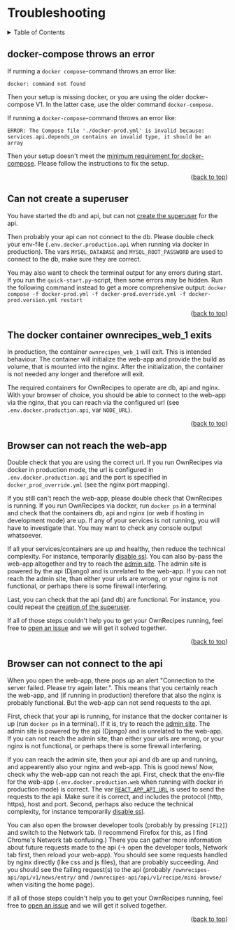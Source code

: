 <a name="readme-top"></a>

# Troubleshooting

<details>
  <summary>Table of Contents</summary>
  <ol>
    <li><a href="#docker-compose-throws-an-error">docker-compose throws an error</a></li>
    <li><a href="#can-not-create-a-superuser">Can not create a superuser</a></li>
    <li><a href="#the-docker-container-ownrecipes_web_1-exits">The docker container ownrecipes_web_1 exits</a></li>
    <li><a href="#browser-can-not-reach-the-web-app">Browser can not reach the web-app</a></li>
    <li><a href="#browser-can-not-connect-to-the-api">Browser can not connect to the api</a></li>
  </ol>
</details>

## docker-compose throws an error

If running a `docker compose`-command throws an error like:
```
docker: command not found
```

Then your setup is missing docker, or you are using the older docker-compose V1.
In the latter case, use the older command `docker-compose`.

If running a `docker-compose`-command throws an error like:
```
ERROR: The Compose file './docker-prod.yml' is invalid because:
services.api.depends_on contains an invalid type, it should be an array
```

Then your setup doesn't meet the [minimum requirement for docker-compose](Install_Prerequisites.md#note-on-docker-compose-version). Please follow the instructions to fix the setup.

<p align="right">(<a href="#readme-top">back to top</a>)</p>

## Can not create a superuser

You have started the db and api, but can not [create the superuser](Running_the_App.md#first-time-setup) for the api.

Then probably your api can not connect to the db. Please double check your env-file (`.env.docker.production.api` when running via docker in production).
The vars `MYSQL_DATABASE` and `MYSQL_ROOT_PASSWORD` are used to connect to the db, make sure they are correct.

You may also want to check the terminal output for any errors during start. If you run the `quick-start.py`-script, then some errors may be hidden. Run the following command instead to get a more comprehensive output: `docker compose -f docker-prod.yml -f docker-prod.override.yml -f docker-prod.version.yml restart`

<p align="right">(<a href="#readme-top">back to top</a>)</p>

## The docker container ownrecipes_web_1 exits

In production, the container `ownrecipes_web_1` will exit. This is intended behaviour. The container will initialize the web-app and provide the build as volume, that is mounted into the nginx.
After the initialization, the container is not needed any longer and therefore will exit.

The required containers for OwnRecipes to operate are db, api and nginx. With your browser of choice, you should be able to connect to the web-app via the nginx, that you can reach via the configured url (see `.env.docker.production.api`, var `NODE_URL`).

<p align="right">(<a href="#readme-top">back to top</a>)</p>

## Browser can not reach the web-app

Double check that you are using the correct url. If you run OwnRecipes via docker in production mode, the url is configured in `.env.docker.production.api` and the port is specified in `docker_prod_override.yml` (see the nginx port mapping).

If you still can't reach the web-app, please double check that OwnRecipes is running. If you run OwnRecipes via docker, run `docker ps` in a terminal and check that the containers db, api and nginx (or web if hosting in development mode) are up. If any of your services is not running, you will have to investigate that. You may want to check any console output whatsoever.

If all your services/containers are up and healthy, then reduce the technical complexity. For instance, temporarily [disable ssl](Setting_up_https.md). You can also by-pass the web-app altogether and try to reach the [admin site](Admin_site.md). The admin site is powered by the api (Django) and is unrelated to the web-app. If you can not reach the admin site, than either your urls are wrong, or your nginx is not functional, or perhaps there is some firewall interfering.

Last, you can check that the api (and db) are functional. For instance, you could repeat the [creation of the superuser](Running_the_App.md#first-time-setup).

If all of those steps couldn't help you to get your OwnRecipes running, feel free to [open an issue](https://github.com/ownrecipes/OwnRecipes/blob/master/CONTRIBUTING.md) and we will get it solved together.

<p align="right">(<a href="#readme-top">back to top</a>)</p>

## Browser can not connect to the api

When you open the web-app, there pops up an alert "Connection to the server failed. Please try again later.".
This means that you certainly reach the web-app, and (if running in production) therefore that also the nginx is probably functional. But the web-app can not send requests to the api.

First, check that your api is running, for instance that the docker container is up (run `docker ps` in a terminal). If it is, try to reach the [admin site](Admin_site.md). The admin site is powered by the api (Django) and is unrelated to the web-app. If you can not reach the admin site, than either your urls are wrong, or your nginx is not functional, or perhaps there is some firewall interfering.

If you can reach the admin site, then your api and db are up and running, and appearently also your nginx and web-app. This is good news! Now, check why the web-app can not reach the api. First, check that the env-file for the web-app (`.env.docker.production.web` when running with docker in production mode) is correct. The var [`REACT_APP_API_URL`](Setting_up_env_file.md#react_app_api_url) is used to send the requests to the api. Make sure it is correct, and includes the protocol (http, https), host and port. Second, perhaps also reduce the technical complexity, for instance temporarily [disable ssl](Setting_up_https.md).

You can also open the browser developer tools (probably by pressing `[F12]`) and switch to the Network tab. (I recommend Firefox for this, as I find Chrome's Network tab confusing.) There you can gather more information about future requests made to the api (-> open the developer tools, Network tab first, then reload your web-app). You should see some requests handled by nginx directly (like css and js files), that are probably succeeding. And you should see the failing request(s) to the api (probably `/ownrecipes-api/api/v1/news/entry/` and `/ownrecipes-api/api/v1/recipe/mini-browse/` when visiting the home page).

If all of those steps couldn't help you to get your OwnRecipes running, feel free to [open an issue](https://github.com/ownrecipes/OwnRecipes/blob/master/CONTRIBUTING.md) and we will get it solved together.

<p align="right">(<a href="#readme-top">back to top</a>)</p>
